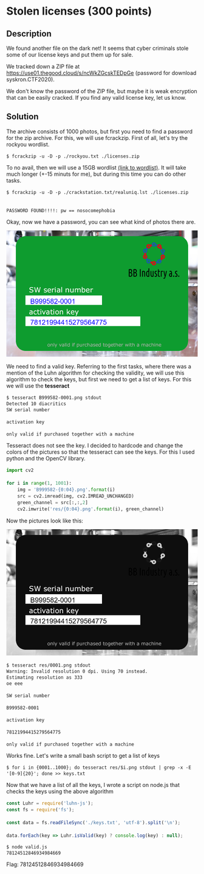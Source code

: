 # Stolen licenses (300 points)

## Description

We found another file on the dark net! It seems that cyber criminals stole some of our license keys and put them up for sale.

We tracked down a ZIP file at https://use01.thegood.cloud/s/ncWkZGcskTEDpGe (password for download syskron.CTF2020).

We don't know the password of the ZIP file, but maybe it is weak encryption that can be easily cracked. If you find any valid license key, let us know.

## Solution

The archive consists of 1000 photos, but first you need to find a password for the zip archive. For this, we will use fcrackzip. First of all, let's try the rockyou wordlist.
```shell
$ fcrackzip -u -D -p ./rockyou.txt ./licenses.zip
```
To no avail, then we will use a 15GB wordlist [(link to wordlist)](https://crackstation.net/crackstation-wordlist-password-cracking-dictionary.htm).
It will take much longer (+-15 minuts for me), but during this time you can do other tasks.
```shell
$ fcrackzip -u -D -p ./crackstation.txt/realuniq.lst ./licenses.zip


PASSWORD FOUND!!!!: pw == nosocomephobia
```

Okay, now we have a password, you can see what kind of photos there are.

![](readme_files/B999582-0001.png)

We need to find a valid key. Referring to the first tasks, where there was a mention of the Luhn algorithm for checking the validity, we will use this algorithm to check the keys, but first we need to get a list of keys. For this we will use the **tesseract**
```shell
$ tesseract B999582-0001.png stdout
Detected 10 diacritics
SW serial number

activation key

only valid if purchased together with a machine
```

Tesseract does not see the key. I decided to hardcode and change the colors of the pictures so that the tesseract can see the keys. For this I used python and the OpenCV library.
```python
import cv2

for i in range(1, 1001):
    img = 'B999582-{0:04}.png'.format(i)
    src = cv2.imread(img, cv2.IMREAD_UNCHANGED)
    green_channel = src[:,:,2]
    cv2.imwrite('res/{0:04}.png'.format(i), green_channel)
```
Now the pictures look like this:

![](readme_files/0001.png)
```shell
$ tesseract res/0001.png stdout
Warning: Invalid resolution 0 dpi. Using 70 instead.
Estimating resolution as 333
oe eee

SW serial number

B999582-0001

activation key

78121994415279564775

only valid if purchased together with a machine
```
Works fine. Let's write a small bash script to get a list of keys
```shell
$ for i in {0001..1000}; do tesseract res/$i.png stdout | grep -x -E '[0-9]{20}'; done >> keys.txt
```
Now that we have a list of all the keys, I wrote a script on node.js that checks the keys using the above algorithm
```javascript
const Luhr = require('luhn-js');
const fs = require('fs');

const data = fs.readFileSync('./keys.txt', 'utf-8').split('\n');

data.forEach(key => Luhr.isValid(key) ? console.log(key) : null);
```
```shell
$ node valid.js
78124512846934984669
```

Flag: 78124512846934984669

